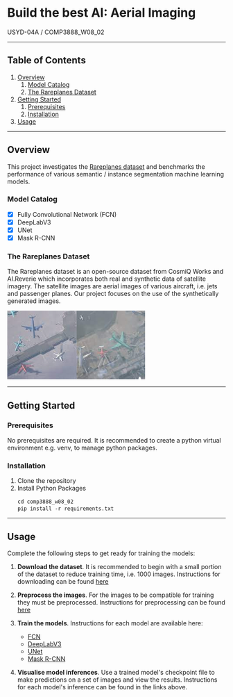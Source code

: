 # Build the best AI: Aerial Imaging
USYD-04A / COMP3888_W08_02

---

## Table of Contents
1. [Overview](##Overview)
   1. [Model Catalog](###Model-Catalog)
   2. [The Rareplanes Dataset](###The-Rareplanes-Dataset)
2. [Getting Started](##Getting-Started)
   1. [Prerequisites](###Prerequisites)
   2. [Installation](###Installation)
3. [Usage](##Usage)

---

## Overview
This project investigates the [Rareplanes dataset](https://www.cosmiqworks.org/rareplanes/) and benchmarks the
performance of various semantic / instance segmentation machine learning models.

### Model Catalog
- [x] Fully Convolutional Network (FCN)
- [x] DeepLabV3
- [x] UNet
- [x] Mask R-CNN

### The Rareplanes Dataset
The Rareplanes dataset is an open-source dataset from CosmiQ Works and AI.Reverie which incorporates
both real and synthetic data of satellite imagery. The satellite images are aerial images of various
aircraft, i.e. jets and passenger planes. Our project focuses on the use of the synthetically generated images.

![Image](assets/rareplanes_synthetic.png "Rareplanes synthetic data example")

---

## Getting Started
### Prerequisites
No prerequisites are required.
It is recommended to create a python virtual environment e.g. venv, to manage python packages.
### Installation
1. Clone the repository
2. Install Python Packages
    ```commandline
    cd comp3888_w08_02
    pip install -r requirements.txt
    ```

---
## Usage
Complete the following steps to get ready for training the models:
1. **Download the dataset**. It is recommended to begin with a small portion of the dataset to reduce 
training time, i.e. 1000 images. Instructions for downloading can be found [here](./rareplanes)


2. **Preprocess the images**. For the images to be compatible for training they must be preprocessed. Instructions for
preprocessing can be found [here](./preprocessing)


3. **Train the models**. Instructions for each model are available here:
   * [FCN](./fcn)
   * [DeepLabV3](./DeepLabV3)
   * [UNet](./unet)
   * [Mask R-CNN](./MaskRCNN)


4. **Visualise model inferences**. Use a trained model's checkpoint file to make predictions
on a set of images and view the results. Instructions for each model's inference can be found in the links above.